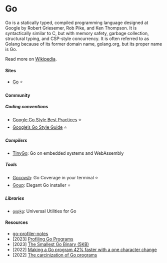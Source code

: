 # Go

Go is a statically typed, compiled programming language designed at Google by Robert Griesemer, Rob Pike, and Ken Thompson. It is syntactically similar to C, but with memory safety, garbage collection, structural typing, and CSP-style concurrency. It is often referred to as Golang because of its former domain name, golang.org, but its proper name is Go.

Read more on [Wikipedia](https://en.wikipedia.org/wiki/Go_(programming_language)).

#### Sites
- [Go](https://go.dev) ⭐

#### Community

##### Coding conventions
- [Google Go Style Best Practices](https://google.github.io/styleguide/go/best-practices) ⭐
- [Google’s Go Style Guide](https://google.github.io/styleguide/go) ⭐

##### Compilers
- [TinyGo](https://tinygo.org): Go on embedded systems and WebAssembly

##### Tools
- [Gocovsh](https://github.com/orlangure/gocovsh): Go Coverage in your terminal ⭐
- [Goup](https://github.com/owenthereal/goup): Elegant Go installer ⭐

##### Libraries
- [`gopkg`](https://github.com/bytedance/gopkg): Universal Utilities for Go

#### Resources
- [go-profiler-notes](https://github.com/DataDog/go-profiler-notes)
- [2023] [Profiling Go Programs](https://benchkram.de/blog/dev/profiling-go-programs)
- [2023] [The Smallest Go Binary (5KB)](https://totallygamerjet.hashnode.dev/the-smallest-go-binary-5kb)
- [2022] [Making a Go program 42% faster with a one character change](https://hmarr.com/blog/go-allocation-hunting)
- [2022] [The carcinization of Go programs](https://xeiaso.net/blog/carcinization-golang)
